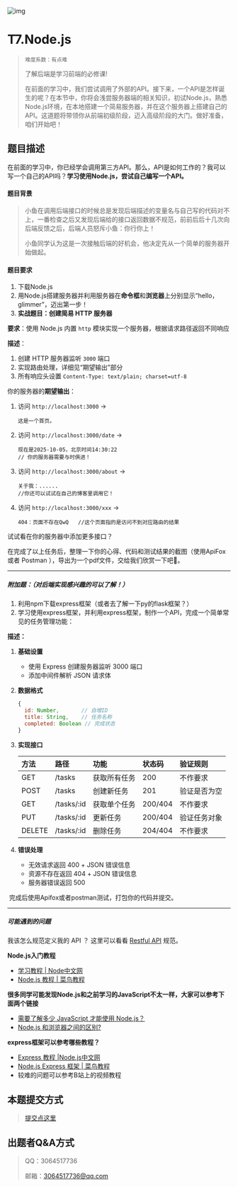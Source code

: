 



![img](https://pic.imgdb.cn/item/64c4a5611ddac507cc058875.png)

# T7.Node.js

> ```
> 难度系数：有点难
> ```
>
> 了解后端是学习前端的必修课!
>
> 在前面的学习中，我们尝试调用了外部的API。接下来，一个API是怎样诞生的呢？在本节中，你将会浅尝服务器端的相关知识，初试Node.js，熟悉Node.js环境，在本地搭建一个简易服务器，并在这个服务器上搭建自己的API。这道题将带领你从前端初级阶段，迈入高级阶段的大门。做好准备，咱们开始吧！

## **题目描述**

在前面的学习中，你已经学会调用第三方API。那么，API是如何工作的？我可以写一个自己的API吗？**学习使用Node.js，尝试自己编写一个API。**

#### 题目背景

> 小鱼在调用后端接口的时候总是发现后端描述的变量名与自己写的代码对不上，一番检查之后又发现后端给的接口返回数据不规范，前前后后十几次向后端反馈之后，后端人员怒斥小鱼：你行你上！
>
> 小鱼同学认为这是一次接触后端的好机会，他决定先从一个简单的服务器开始做起。

#### **题目要求**

1. 下载Node.js
2. 用Node.js搭建服务器并利用服务器在**命令框**和**浏览器**上分别显示“hello，glimmer”，迈出第一步！
3. **实战题目：创建简易 HTTP 服务器**

**要求**：使用 Node.js 内置 `http` 模块实现一个服务器，根据请求路径返回不同响应

**描述**：

1. 创建 HTTP 服务器监听 `3000` 端口
2. 实现路由处理，详细见“期望输出”部分
3. 所有响应头设置 `Content-Type: text/plain; charset=utf-8`

你的服务器的**期望输出**：

1. 访问 `http://localhost:3000` →

   ```
   这是一个首页。
   ```

2. 访问 `http://localhost:3000/date` →

   ```
   现在是2025-10-05，北京时间14:30:22  
   // 你的服务器需要与时俱进！
   ```

3. 访问 `http://localhost:3000/about` →

   ```
   关于我：......
   //你还可以试试在自己的博客里调用它！
   ```

4. 访问 `http://localhost:3000/xxx` →

   ```
   404：页面不存在QwQ   //这个页面指的是访问不到对应路由的结果
   ```

试试看在你的服务器中添加更多接口？

在完成了以上任务后，整理一下你的心得、代码和测试结果的截图（使用ApiFox 或者 Postman ），导出为一个pdf文件，交给我们欣赏一下吧🥰。

------

##### 附加题：（对后端实现感兴趣的可以了解！）

1. 利用npm下载express框架（或者去了解一下py的flask框架？）
2. 学习使用express框架，并利用express框架，制作一个API，完成一个简单常见的任务管理功能：

**描述：**

1. **基础设置**

   - 使用 Express 创建服务器监听 3000 端口
   - 添加中间件解析 JSON 请求体

2. **数据格式**

   ```javascript
   { 
     id: Number,       // 自增ID
     title: String,    // 任务名称
     completed: Boolean // 完成状态
   }
   ```

3. **实现接口**

   | 方法   | 路径       | 功能         | 状态码  | 验证规则     |
   | :----- | :--------- | :----------- | :------ | :----------- |
   | GET    | /tasks     | 获取所有任务 | 200     | 不作要求     |
   | POST   | /tasks     | 创建新任务   | 201     | 验证是否为空 |
   | GET    | /tasks/:id | 获取单个任务 | 200/404 | 不作要求     |
   | PUT    | /tasks/:id | 更新任务     | 200/404 | 验证任务对象 |
   | DELETE | /tasks/:id | 删除任务     | 204/404 | 不作要求     |
   
4. **错误处理**

   - 无效请求返回 400 + JSON 错误信息
   - 资源不存在返回 404 + JSON 错误信息
   - 服务器错误返回 500

​	完成后使用Apifox或者postman测试，打包你的代码并提交。

------

##### **可能遇到的问题**

我该怎么规范定义我的 API ？ 这里可以看看 [Restful API](https://www.ruanyifeng.com/blog/2014/05/restful_api.html) 规范。

**Node.js入门教程** 

- [学习教程 | Node中文网](https://dev.nodejs.cn/learn/) 
- [Node.js 教程 | 菜鸟教程](https://www.runoob.com/nodejs/) 

**很多同学可能发现Node.js和之前学习的JavaScript不太一样，大家可以参考下面两个链接**

- [需要了解多少 JavaScript 才能使用 Node.js？](https://dev.nodejs.cn/learn/how-much-javascript-do-you-need-to-know-to-use-nodejs/)
- [Node.js 和浏览器之间的区别?](https://dev.nodejs.cn/learn/differences-between-nodejs-and-the-browser/)

**express框架可以参考哪些教程？**

- [Express 教程 |Node.js中文网 ](https://express.nodejs.cn/en/starter/installing.html)
- [Node.js Express 框架 | 菜鸟教程](https://www.runoob.com/nodejs/nodejs-express-framework.html)
- 较难的问题可以参考B站上的视频教程

## **本题提交方式**

> [ 提交点这里 ](https://www.runoob.com/html/html-tutorial.html)
>

## **出题者Q&A方式**

> QQ：3064517736
>
> 邮箱：[3064517736@qq.com](3064517736@qq.com)

